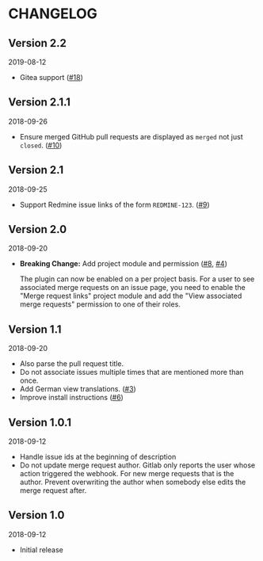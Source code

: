 # CHANGELOG

## Version 2.2

2019-08-12

- Gitea support
  ([#18](https://github.com/tf/redmine_merge_request_links/pull/18))

## Version 2.1.1

2018-09-26

- Ensure merged GitHub pull requests are displayed as `merged` not
  just `closed`.
  ([#10](https://github.com/tf/redmine_merge_request_links/pull/10))

## Version 2.1

2018-09-25

- Support Redmine issue links of the form `REDMINE-123`.
  ([#9](https://github.com/tf/redmine_merge_request_links/pull/9))

## Version 2.0

2018-09-20

- **Breaking Change:** Add project module and permission
  ([#8](https://github.com/tf/redmine_merge_request_links/pull/8),
   [#4](https://github.com/tf/redmine_merge_request_links/pull/4))

  The plugin can now be enabled on a per project basis. For a user to
  see associated merge requests on an issue page, you need to enable
  the "Merge request links" project module and add the "View
  associated merge requests" permission to one of their roles.

## Version 1.1

2018-09-20

- Also parse the pull request title.
- Do not associate issues multiple times that are mentioned more than
  once.
- Add German view translations.
  ([#3](https://github.com/tf/redmine_merge_request_links/pull/3))
- Improve install instructions
  ([#6](https://github.com/tf/redmine_merge_request_links/pull/6))

## Version 1.0.1

2018-09-12

- Handle issue ids at the beginning of description
- Do not update merge request author. Gitlab only reports the user
  whose action triggered the webhook. For new merge requests that is
  the author. Prevent overwriting the author when somebody else edits
  the merge request after.

## Version 1.0

2018-09-12

- Initial release
